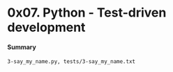 # 0x07. Python - Test-driven development

#### Summary

```
3-say_my_name.py, tests/3-say_my_name.txt
```
